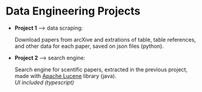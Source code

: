 # Data Engineering Projects

- **Project 1** --> data scraping:

  Download papers from arcXive and extrations of table, table references, and other data for each paper, saved on json files (python).

- **Project 2** --> search engine:

  Search engine for scentific papers, extracted in the previous project, made with [Apache Lucene](https://lucene.apache.org/) library (java).  
   _UI included (typescript)_
